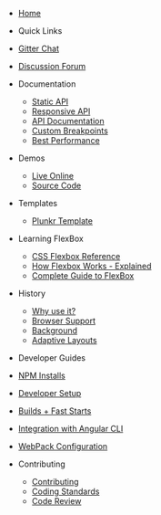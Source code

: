 *  [Home](https://github.com/angular/flex-layout/wiki)

*  Quick Links
  *  [Gitter Chat](https://gitter.im/angular/flex-layout)
  *  [Discussion Forum](https://groups.google.com/forum/#!forum/angular-flex-layout)

* Documentation 
  *  [Static API](https://github.com/angular/flex-layout/wiki/Declarative-API-Overview)
  *  [Responsive API](https://github.com/angular/flex-layout/wiki/Responsive-API)
  *  [API Documentation](https://github.com/angular/flex-layout/wiki/API-Documentation)
  *  [Custom Breakpoints](https://github.com/angular/flex-layout/wiki/Custom-Breakpoints)
  *  [Best Performance](https://github.com/angular/flex-layout/wiki/Best-Performance)
* Demos 
  *  [Live Online](https://tburleson-layouts-demos.firebaseapp.com/)
  *  [Source Code](https://github.com/angular/flex-layout/blob/master/src/demo-app/app/demo-app-module.ts)

* Templates
  *  [Plunkr Template](https://plnkr.co/edit/h8hzyoEyqdCXmTBA7DfK?p=preview)

* Learning FlexBox
  *  [CSS Flexbox Reference](http://cssreference.io/flexbox/)
  *  [How Flexbox Works - Explained](https://medium.freecodecamp.com/even-more-about-how-flexbox-works-explained-in-big-colorful-animated-gifs-a5a74812b053#.dfi1sit87)
  *  [Complete Guide to FlexBox](https://css-tricks.com/snippets/css/a-guide-to-flexbox/)
  
* History
  * [Why use it?](https://github.com/angular/flex-layout/wiki/Why-use-@angular-flex-layout-%3F)
  * [Browser Support](https://github.com/angular/flex-layout/wiki/Browswer-Support)
  * [Background](https://github.com/angular/flex-layout/wiki/Background)
  * [Adaptive Layouts](https://github.com/angular/flex-layout/wiki/Adaptive-Layouts)

*  Developer Guides
  *  [NPM Installs](https://github.com/angular/flex-layout/wiki/NPM-Installs)
  *  [Developer Setup](https://github.com/angular/flex-layout/wiki/Developer-Setup)
  *  [Builds + Fast Starts](https://github.com/angular/flex-layout/wiki/Fast-Starts)
  *  [Integration with Angular CLI](https://github.com/angular/flex-layout/wiki/Integration-with-Angular-CLI)
  *  [WebPack Configuration](https://github.com/angular/flex-layout/wiki/Webpack-Configuration)

* Contributing
  *  [Contributing](https://github.com/angular/flex-layout/wiki/Contributing-to-Angular-2-Flex-Layout)
  *  [Coding Standards](https://github.com/angular/flex-layout/wiki/Angular-Flex-Layout-Coding-Standards)
  *  [Code Review](https://github.com/angular/flex-layout/wiki/Code-reviews)

